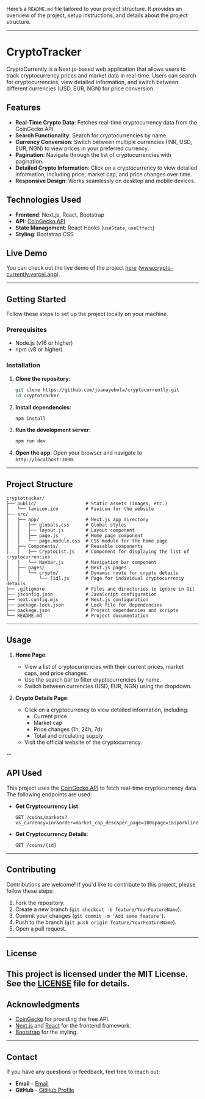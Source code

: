 Here’s a `README.md` file tailored to your project structure. It provides an overview of the project, setup instructions, and details about the project structure.

---

# CryptoTracker

CryptoCurrently is a Next.js-based web application that allows users to track cryptocurrency prices and market data in real-time. Users can search for cryptocurrencies, view detailed information, and switch between different currencies (USD, EUR, NGN) for price conversion.

## Features

- **Real-Time Crypto Data**: Fetches real-time cryptocurrency data from the CoinGecko API.
- **Search Functionality**: Search for cryptocurrencies by name.
- **Currency Conversion**: Switch between multiple currencies (INR, USD, EUR, NGN) to view prices in your preferred currency.
- **Pagination**: Navigate through the list of cryptocurrencies with pagination.
- **Detailed Crypto Information**: Click on a cryptocurrency to view detailed information, including price, market cap, and price changes over time.
- **Responsive Design**: Works seamlessly on desktop and mobile devices.

## Technologies Used

- **Frontend**: Next.js, React, Bootstrap
- **API**: [CoinGecko API](https://www.coingecko.com/en/api)
- **State Management**: React Hooks (`useState`, `useEffect`)
- **Styling**: Bootstrap CSS

## Live Demo

You can check out the live demo of the project [here](#) (www.crypto-currently.vercel.app).

---

## Getting Started

Follow these steps to set up the project locally on your machine.

### Prerequisites

- Node.js (v16 or higher)
- npm (v8 or higher)

### Installation

1. **Clone the repository**:

   ```bash
   git clone https://github.com/joanayebola/cryptocurrently.git
   cd cryptotracker
   ```

2. **Install dependencies**:

   ```bash
   npm install
   ```

3. **Run the development server**:

   ```bash
   npm run dev
   ```

4. **Open the app**:
   Open your browser and navigate to `http://localhost:3000`.

---

## Project Structure

```
cryptotracker/
├── public/                  # Static assets (images, etc.)
│   └── favicon.ico          # Favicon for the website
├── src/
│   ├── app/                 # Next.js app directory
│   │   ├── globals.css      # Global styles
│   │   ├── layout.js        # Layout component
│   │   ├── page.js          # Home page component
│   │   └── page.module.css  # CSS module for the home page
│   ├── Components/          # Reusable components
│   │   ├── CryptoList.js    # Component for displaying the list of cryptocurrencies
│   │   └── Navbar.js        # Navigation bar component
│   ├── pages/               # Next.js pages
│   │   └── crypto/          # Dynamic route for crypto details
│   │       └── [id].js      # Page for individual cryptocurrency details
├── .gitignore               # Files and directories to ignore in Git
├── jsconfig.json            # JavaScript configuration
├── next.config.mjs          # Next.js configuration
├── package-lock.json        # Lock file for dependencies
├── package.json             # Project dependencies and scripts
└── README.md                # Project documentation
```

---

## Usage

1. **Home Page**:

   - View a list of cryptocurrencies with their current prices, market caps, and price changes.
   - Use the search bar to filter cryptocurrencies by name.
   - Switch between currencies (USD, EUR, NGN) using the dropdown.

2. **Crypto Details Page**:
   - Click on a cryptocurrency to view detailed information, including:
     - Current price
     - Market cap
     - Price changes (1h, 24h, 7d)
     - Total and circulating supply
   - Visit the official website of the cryptocurrency.

--

## API Used

This project uses the [CoinGecko API](https://www.coingecko.com/en/api) to fetch real-time cryptocurrency data. The following endpoints are used:

- **Get Cryptocurrency List**:

  ```
  GET /coins/markets?vs_currency=inr&order=market_cap_desc&per_page=100&page=1&sparkline=false&price_change_percentage=1h%2C24h%2C7d
  ```

- **Get Cryptocurrency Details**:
  ```
  GET /coins/{id}
  ```

---

## Contributing

Contributions are welcome! If you'd like to contribute to this project, please follow these steps:

1. Fork the repository.
2. Create a new branch (`git checkout -b feature/YourFeatureName`).
3. Commit your changes (`git commit -m 'Add some feature'`).
4. Push to the branch (`git push origin feature/YourFeatureName`).
5. Open a pull request.

---

## License

## This project is licensed under the MIT License. See the [LICENSE](LICENSE) file for details.

## Acknowledgments

- [CoinGecko](https://www.coingecko.com/) for providing the free API.
- [Next.js](https://nextjs.org/) and [React](https://reactjs.org/) for the frontend framework.
- [Bootstrap](https://getbootstrap.com/) for the styling.

---

## Contact

If you have any questions or feedback, feel free to reach out:

- **Email** - [Email](mailto:joanayebola1@gmail.com)
- **GitHub** - [GitHub Profile](https://github.com/joanayebola)
